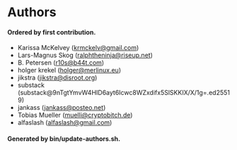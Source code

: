 # Authors

#### Ordered by first contribution.

- Karissa McKelvey (krmckelv@gmail.com)
- Lars-Magnus Skog (ralphtheninja@riseup.net)
- B. Petersen (r10s@b44t.com)
- holger krekel (holger@merlinux.eu)
- jikstra (jikstra@disroot.org)
- substack (substack@9nTgtYmvW4HID6ayt6Icwc8WZxdifx5SlSKKIX/X/1g=.ed25519)
- jankass (jankass@posteo.net)
- Tobias Mueller (muelli@cryptobitch.de)
- alfaslash (alfaslash@gmail.com)

#### Generated by bin/update-authors.sh.
